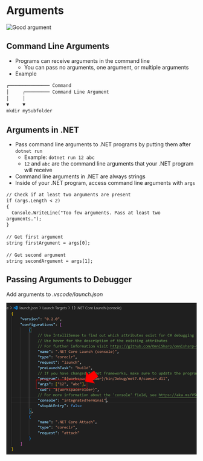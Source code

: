 # Arguments

![Good argument](https://media.tenor.com/yJJgQYoS0RMAAAAC/thats-a-damn-good-argument-pointing.gif)


## Command Line Arguments

* Programs <!-- .element: class="fragment" --> can receive arguments in the command line
  * You can pass no arguments, one argument, or multiple arguments
* Example <!-- .element: class="fragment" -->

```txt
┌─────────────── Command      
│     ┌───────── Command Line Argument
│     │
▼     ▼
mkdir mySubfolder
```
<!-- .element: class="fragment" -->


## Arguments in .NET

* Pass <!-- .element: class="fragment" --> command line arguments to .NET programs by putting them after `dotnet run`
  * Example: `dotnet run 12 abc`
  * `12` and `abc` are the command line arguments that your .NET program will receive
* Command <!-- .element: class="fragment" --> line arguments in .NET are always strings
* Inside <!-- .element: class="fragment" --> of your .NET program, access command line arguments with `args`

```cs[|1-5|7-8|10-11]
// Check if at least two arguments are present
if (args.Length < 2)
{
  Console.WriteLine("Too few arguments. Pass at least two arguments.");
}

// Get first argument
string firstArgument = args[0];

// Get second argument
string secondArgument = args[1];
```
<!-- .element: class="fragment" -->


## Passing Arguments to Debugger

Add arguments to *.vscode/launch.json*

![Passing arguments to the debugger](/images/debugger-args.png)
